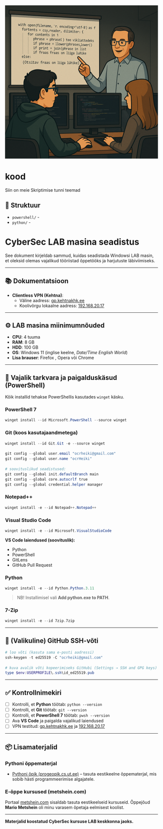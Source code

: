 ![skriptimise kaanepilt](kood.png)

# kood

Siin on meie Skriptimise tunni teemad


## 📁 Struktuur

- `powershell/` - 
- `python/` -

# CyberSec LAB masina seadistus

See dokument kirjeldab sammud, kuidas seadistada Windowsi LAB masin, et oleksid olemas vajalikud tööriistad õppetööks ja harjutuste läbiviimiseks.

---

## 📚 Dokumentatsioon
- **Clientless VPN (Kehtna)**:  
  - Väline aadress: [gp.kehtnakhk.ee](https://gp.kehtnakhk.ee/)  
  - Koolivõrgu lokaalne aadress: [192.168.20.17](https://192.168.20.17/)

---

## ⚙️ LAB masina miinimumnõuded
- **CPU**: 4 tuuma  
- **RAM**: 8 GB  
- **HDD**: 100 GB  
- **OS**: Windows 11 (inglise keelne, *Date/Time English World*)  
- **Lisa brauser**: Firefox , Opera või Chrome

---

## 🔧 Vajalik tarkvara ja paigalduskäsud (PowerShell)

Kõik installid tehakse PowerShellis kasutades `winget` käsku.

### PowerShell 7
```powershell
winget install --id Microsoft.PowerShell --source winget
```

### Git (koos kasutajaandmetega)
```powershell
winget install --id Git.Git -e --source winget

git config --global user.email "ocrheiki@gmail.com"
git config --global user.name "ocrHeiki"

# soovituslikud seadistused:
git config --global init.defaultBranch main
git config --global core.autocrlf true
git config --global credential.helper manager
```

### Notepad++
```powershell
winget install -e --id Notepad++.Notepad++
```

### Visual Studio Code
```powershell
winget install -e --id Microsoft.VisualStudioCode
```

**VS Code laiendused (soovituslik):**
- Python  
- PowerShell  
- GitLens  
- GitHub Pull Request

### Python
```powershell
winget install -e --id Python.Python.3.11
```
> NB! Installimisel vali **Add python.exe to PATH**.

### 7-Zip
```powershell
winget install -e --id 7zip.7zip
```

---

## 🔑 (Valikuline) GitHub SSH-võti
```powershell
# loo võti (kasuta sama e-posti aadressi)
ssh-keygen -t ed25519 -C "ocrheiki@gmail.com"

# kuva avalik võti kopeerimiseks GitHubi (Settings → SSH and GPG keys)
type $env:USERPROFILE\.ssh\id_ed25519.pub
```

---

## ✅ Kontrollnimekiri
- [ ] Kontrolli, et **Python** töötab: `python --version`  
- [ ] Kontrolli, et **Git** töötab: `git --version`  
- [ ] Kontrolli, et **PowerShell 7** töötab: `pwsh --version`  
- [ ] Ava **VS Code** ja paigalda vajalikud laiendused  
- [ ] VPN testitud: [gp.kehtnakhk.ee](https://gp.kehtnakhk.ee/) ja [192.168.20.17](https://192.168.20.17/)

---

## 📦 Lisamaterjalid

### Pythoni õppematerjal
- [Pythoni õpik (progeopik.cs.ut.ee)](https://progeopik.cs.ut.ee/) – tasuta eestikeelne õppematerjal, mis sobib hästi programmeerimise algajatele.

### E-õppe kursused (metshein.com)
Portaal [metshein.com](https://metshein.com/) sisaldab tasuta eestikeelseid kursuseid. Õppejõud **Mario Metshein** oli minu varasem õpetaja eelmisest koolist.  

---

**Materjalid koostatud CyberSec kursuse LAB keskkonna jaoks.**
